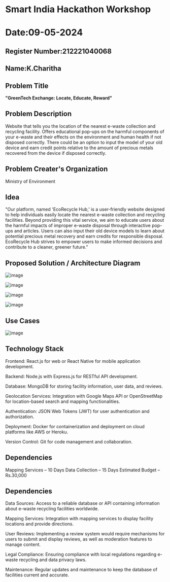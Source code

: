 # Smart India Hackathon Workshop
# Date:09-05-2024
## Register Number:212221040068
## Name:K.Charitha 
## Problem Title
**"GreenTech Exchange: Locate, Educate, Reward"**
## Problem Description
Website that tells you the location of the nearest e-waste collection and recycling facility. Offers educational pop-ups on the harmful components of your e-waste and their effects on the environment and human health if not disposed correctly. There could be an option to input the model of your old device and earn credit points relative to the amount of precious metals recovered from the device if disposed correctly.
## Problem Creater's Organization
Ministry of Environment

## Idea
"Our platform, named 'EcoRecycle Hub,' is a user-friendly website designed to help individuals easily locate the nearest e-waste collection and recycling facilities. Beyond providing this vital service, we aim to educate users about the harmful impacts of improper e-waste disposal through interactive pop-ups and articles. Users can also input their old device models to learn about potential precious metal recovery and earn credits for responsible disposal. EcoRecycle Hub strives to empower users to make informed decisions and contribute to a cleaner, greener future."


## Proposed Solution / Architecture Diagram
![image](https://github.com/1808charitha/SIHPS/assets/132996838/30e68b3f-bdc8-4804-a3ab-0b127b12cea2)

![image](https://github.com/1808charitha/SIHPS/assets/132996838/974a9ab4-e90c-4f9e-bc7c-59f9ec99bd70)

![image](https://github.com/1808charitha/SIHPS/assets/132996838/e6d7c0d1-878d-4d8b-8486-71530a8ff787)


![image](https://github.com/1808charitha/SIHPS/assets/132996838/9f53b54e-1cdf-4c3d-a062-36c1f4063020)




## Use Cases
![image](https://github.com/1808charitha/SIHPS/assets/132996838/42fd63f0-26f4-451f-a7c8-e2ec413df8b5)



## Technology Stack
Frontend: React.js for web or React Native for mobile application development.

Backend: Node.js with Express.js for RESTful API development.

Database: MongoDB for storing facility information, user data, and reviews.

Geolocation Services: Integration with Google Maps API or OpenStreetMap for location-based search and mapping functionalities.

Authentication: JSON Web Tokens (JWT) for user authentication and authorization.

Deployment: Docker for containerization and deployment on cloud platforms like AWS or Heroku.

Version Control: Git for code management and collaboration.
## Dependencies
Mapping Services – 10 Days
Data Collection – 15 Days
Estimated Budget – Rs.30,000


## Dependencies
Data Sources: Access to a reliable database or API containing information about e-waste recycling facilities worldwide.

Mapping Services: Integration with mapping services to display facility locations and provide directions.

User Reviews: Implementing a review system would require mechanisms for users to submit and display reviews, as well as moderation features to manage content.

Legal Compliance: Ensuring compliance with local regulations regarding e-waste recycling and data privacy laws.

Maintenance: Regular updates and maintenance to keep the database of facilities current and accurate.
